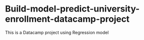 # Build-model-predict-university-enrollment-datacamp-project
This is a Datacamp project using Regression model
